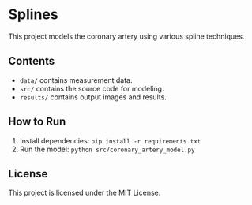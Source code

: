 # Splines

This project models the coronary artery using various spline techniques.

## Contents

- `data/` contains measurement data.
- `src/` contains the source code for modeling.
- `results/` contains output images and results.

## How to Run

1. Install dependencies: `pip install -r requirements.txt`
2. Run the model: `python src/coronary_artery_model.py`

## License

This project is licensed under the MIT License.
